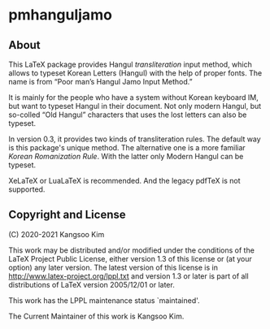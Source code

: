 # pmhanguljamo

## About

This LaTeX package provides Hangul *transliteration* input method, which allows to typeset Korean Letters (Hangul) with the help of proper fonts. The name is from “Poor man’s Hangul Jamo Input Method.” 

It is mainly for the people who have a system without Korean keyboard IM, but want to typeset Hangul in their document. Not only modern Hangul, but so-colled “Old Hangul” characters that uses the lost letters can also be typeset.

In version 0.3, it provides two kinds of transliteration rules. The default way is this package's unique method. The alternative one is a more familiar *Korean Romanization Rule*. With the latter only Modern Hangul can be typeset.

XeLaTeX or LuaLaTeX is recommended. And the legacy pdfTeX is not supported.

## Copyright and License

(C) 2020-2021 Kangsoo Kim <modviv2k15 at gmail.com>

This work may be distributed and/or modified under the conditions of the LaTeX Project Public License, either version 1.3 of this license or (at your option) any later version.
The latest version of this license is in
   http://www.latex-project.org/lppl.txt
and version 1.3 or later is part of all distributions of LaTeX version 2005/12/01 or later.

This work has the LPPL maintenance status `maintained'.

The Current Maintainer of this work is Kangsoo Kim.
